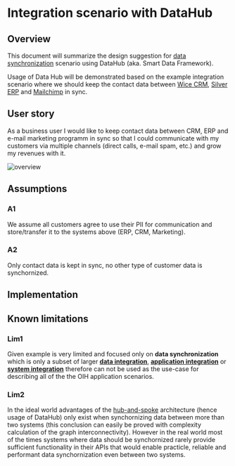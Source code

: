 # Integration scenario with DataHub

## Overview

This document will summarize the design suggestion for [data synchronization](https://en.wikipedia.org/wiki/Data_synchronization)
scenario using DataHub (aka. Smart Data Framework).

Usage of Data Hub will be demonstrated based on the example integration scenario where we should
keep the contact data between [Wice CRM](http://wice.de), [Silver ERP](http://www.silvererp.com/) and 
[Mailchimp](https://mailchimp.com) in sync.

## User story

As a business user I would like to keep contact data between CRM, ERP and e-mail marketing programm in sync so that
I could communicate with my customers via multiple channels (direct calls, e-mail spam, etc.) and grow my revenues
with it.

![overview](https://raw.githubusercontent.com/openintegrationhub/architecture/master/images/overview.png)

## Assumptions

### A1
We assume all customers agree to use their PII for communication and store/transfer it to the systems above 
(ERP, CRM, Marketing).

### A2
Only contact data is kept in sync, no other type of customer data is synchornized.

## Implementation


## Known limitations

### Lim1
Given example is very limited and focused only on **data synchronization** which is only a subset of larger 
[**data integration**](https://en.wikipedia.org/wiki/Data_integration), 
[**application integration**](https://en.wikipedia.org/wiki/Enterprise_application_integration) or 
[**system integration**](https://en.wikipedia.org/wiki/System_integration) therefore can not be used
as the use-case for describing all of the the OIH application scenarios.

### Lim2
In the ideal world advantages of the 
[hub-and-spoke](https://en.wikipedia.org/wiki/Spoke%E2%80%93hub_distribution_paradigm)
architecture (hence usage of DataHub) only exist when synchornizing data between more than two systems 
(this conclusion can easily be proved with complexity calculation of the graph interconnectivity).
However in the real world most of the times systems where data should be synchornized rarely provide
sufficient functionality in their APIs that would enable practicle, reliable and performant data synchornization
even between two systems.
